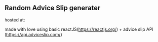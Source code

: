 ## Random Advice Slip generater
hosted at: 
 
made with love using basic reactJS(https://reactjs.org/) + advice slip API (https://api.adviceslip.com/)
